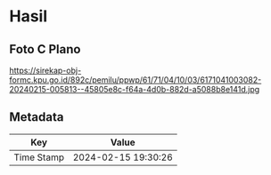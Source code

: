 # Hasil

## Foto C Plano

https://sirekap-obj-formc.kpu.go.id/892c/pemilu/ppwp/61/71/04/10/03/6171041003082-20240215-005813--45805e8c-f64a-4d0b-882d-a5088b8e141d.jpg


## Metadata

| Key        | Value               |
| ---------- | ------------------- |
| Time Stamp | 2024-02-15 19:30:26 |



